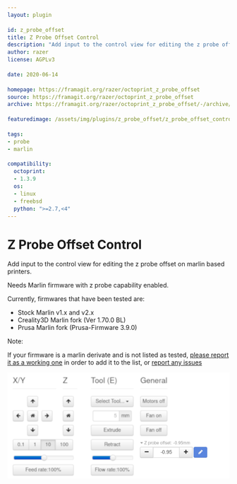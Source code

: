 ```yaml
---
layout: plugin

id: z_probe_offset
title: Z Probe Offset Control
description: "Add input to the control view for editing the z probe offset on marlin based printers"
author: razer
license: AGPLv3

date: 2020-06-14

homepage: https://framagit.org/razer/octoprint_z_probe_offset
source: https://framagit.org/razer/octoprint_z_probe_offset
archive: https://framagit.org/razer/octoprint_z_probe_offset/-/archive/latest/octoprint_z_probe_offset-latest.zip

featuredimage: /assets/img/plugins/z_probe_offset/z_probe_offset_control.png

tags:
- probe
- marlin

compatibility:
  octoprint:
  - 1.3.9
  os:
  - linux
  - freebsd
  python: ">=2.7,<4"
---
```


# Z Probe Offset Control

Add input to the control view for editing the z probe offset on marlin based printers.

Needs Marlin firmware with z probe capability enabled.

Currently, firmwares that have been tested are:
 - Stock Marlin v1.x and v2.x
 - Creality3D Marlin fork (Ver 1.70.0 BL)
 - Prusa Marlin fork (Prusa-Firmware 3.9.0)

Note:

If your firmware is a marlin derivate and is not listed as tested, [please report it as a working one](https://framagit.org/razer/octoprint_z_probe_offset/-/issues) in order to add it to the list, or [report any issues](https://framagit.org/razer/octoprint_z_probe_offset/-/issues)

![screenshot](/assets/img/plugins/z_probe_offset/z_probe_offset_control.png)
